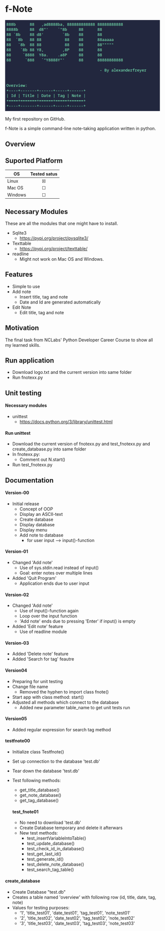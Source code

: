 # f-Note 
<p align="center">
  <img src=img/example.png>
</p>

My first repository on GitHub.

f-Note is a simple command-line note-taking application written in python. 

## Overview 


## Suported Platform 

| OS      | Tested satus       
| ------- |:-------------:
| Linux   | &#9746;
| Mac OS  | &#9744; 
| Windows | &#9744; 

## Necessary Modules 
These are all the modules that one might have to install. 

- Sqlite3 
  - https://pypi.org/project/pysqlite3/
- Texttable 
  - https://pypi.org/project/texttable/
- readline 
  - Might not work on Mac OS and Windows. 

## Features 
- Simple to use 
- Add note 
  - Insert title, tag and note
  - Date and Id are generated automatically
- Edit Note 
  - Edit title, tag and note 

## Motivation 
The final task from NCLabs' Python Developer Career Course to show all my learned skills. 

## Run application 
- Download logo.txt and the current version into same folder 
- Run fnotexx.py 
 
## Unit testing 

#### Necessary modules
- unittest 
  - https://docs.python.org/3/library/unittest.html
 
#### Run unittest
- Download the current version of fnotexx.py and test_fnotexx.py and create_database.py into same folder 
- In fnotexx.py:
  - Comment out N.start() 
- Run test_fnotexx.py 
 
## Documentation 
#### Version-00 
- Initial release 
  - Concept of OOP 
  - Display an ASCII-text
  - Create database 
  - Display database 
  - Display menu 
  - Add note to database 
    - for user input --> input()-function 

#### Version-01
- Changed 'Add note'
  - Use of sys.stdin.read instead of input() 
  - Goal: enter notes over multiple lines 
- Added 'Quit Program' 
  - Application ends due to user input 

#### Version-02 
- Changed 'Add note' 
  - Use of input()-function again
  - Loop over the input function
  - 'Add note' ends due to pressing 'Enter' if input() is empty 
- Added 'Edit note' feature  
  - Use of readline module

#### Version-03
- Added 'Delete note' feature 
- Added 'Search for tag' feautre 

#### Version04 
- Preparing for unit testing 
- Change file name 
  - Removed the hyphen to import class fnote() 
- Start app with class method: start() 
- Adjusted all methods which connect to the database 
  - Added new parameter table_name to get unit tests run 
  
#### Version05
- Added regular expression for search tag method 

#### testfnote00
- Initialize class Testfnote() 
- Set up connection to the database 'test.db' 
- Tear down the database 'test.db' 
- Test following methods: 
  - get_title_database()
  - get_note_database()
  - get_tag_database()
  
  #### test_fnote01 
  - No need to download 'test.db' 
  - Create Database temporary and delete it afterwars 
  - New test methods: 
    - test_insertVariableIntoTable()
    - test_update_database()
    - test_check_id_in_database()
    - test_get_last_id() 
    - test_generate_id() 
    - test_delete_note_database()
    - test_search_tag_table()
    
#### create_database
- Create Database "test.db" 
- Creates a table named 'overview' with following row (id, title, date, tag, note) 
- Values for testing purposes: 
  - '1', 'title_test01', 'date_test01', 'tag_test01', 'note_test01'
  - '2', 'title_test02', 'date_test02', 'tag_test02', 'note_test02'
  - '3', 'title_test03', 'date_test03', 'tag_test03', 'note_test03'



